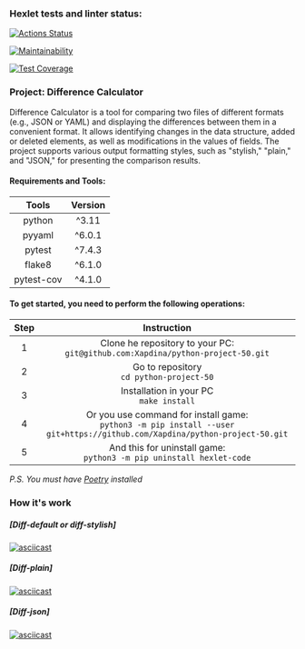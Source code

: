 ### Hexlet tests and linter status:

[![Actions Status](https://github.com/Xapdina/python-project-50/actions/workflows/hexlet-check.yml/badge.svg)](https://github.com/Xapdina/python-project-50/actions)

[![Maintainability](https://api.codeclimate.com/v1/badges/555598e4b0ddb481a8b8/maintainability)](https://codeclimate.com/github/Xapdina/python-project-50/maintainability)

[![Test Coverage](https://api.codeclimate.com/v1/badges/555598e4b0ddb481a8b8/test_coverage)](https://codeclimate.com/github/Xapdina/python-project-50/test_coverage)

### Project: Difference Calculator

Difference Calculator is a tool for comparing two files of different formats (e.g., JSON or YAML) and
displaying the differences between them in a convenient format. It allows identifying changes in the data structure,
added or deleted elements, as well as modifications in the values of fields. The project supports various output
formatting styles, such as "stylish," "plain," and "JSON," for presenting the comparison results.

#### Requirements and Tools:

|   Tools    | Version |
|:----------:|:-------:|
|   python   |  ^3.11  |
|   pyyaml   | ^6.0.1  |
|   pytest   | ^7.4.3  |
|   flake8   | ^6.1.0  |
| pytest-cov | ^4.1.0  |

#### To get started, you need to perform the following operations:

| Step |                                                          Instruction                                                          |
|:----:|:-----------------------------------------------------------------------------------------------------------------------------:|
|  1   |                      Clone he repository to your PC:<br/>`git@github.com:Xapdina/python-project-50.git`                       |
|  2   |                                          Go to repository<br/>`cd python-project-50`                                          |
|  3   |                                          Installation in your PC<br/>`make install`                                           |
|  4   | Or you use command for install game:<br/>`python3 -m pip install --user git+https://github.com/Xapdina/python-project-50.git` |
|  5   |                            And this for uninstall game:<br/>`python3 -m pip uninstall hexlet-code`                            |

*P.S.* *You must have [Poetry](https://python-poetry.org) installed*


### How it's work

##### [Diff-default or diff-stylish]
[![asciicast]()]()
##### [Diff-plain]
[![asciicast]()]()
##### [Diff-json]
[![asciicast]()]()
